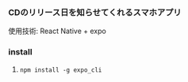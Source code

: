### CDのリリース日を知らせてくれるスマホアプリ

使用技術: React Native + expo

### install

1. ```npm install -g expo_cli```
